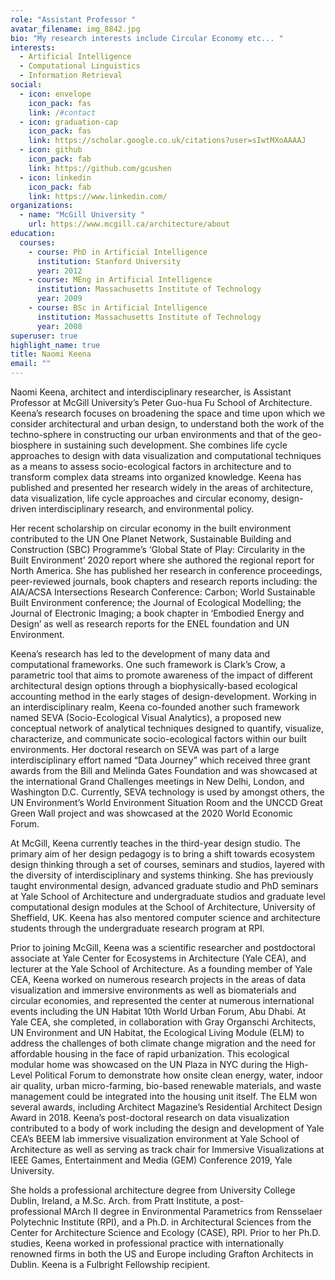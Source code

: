 ```yaml
---
role: "Assistant Professor "
avatar_filename: img_8842.jpg
bio: "My research interests include Circular Economy etc... "
interests:
  - Artificial Intelligence
  - Computational Linguistics
  - Information Retrieval
social:
  - icon: envelope
    icon_pack: fas
    link: /#contact
  - icon: graduation-cap
    icon_pack: fas
    link: https://scholar.google.co.uk/citations?user=sIwtMXoAAAAJ
  - icon: github
    icon_pack: fab
    link: https://github.com/gcushen
  - icon: linkedin
    icon_pack: fab
    link: https://www.linkedin.com/
organizations:
  - name: "McGill University "
    url: https://www.mcgill.ca/architecture/about
education:
  courses:
    - course: PhD in Artificial Intelligence
      institution: Stanford University
      year: 2012
    - course: MEng in Artificial Intelligence
      institution: Massachusetts Institute of Technology
      year: 2009
    - course: BSc in Artificial Intelligence
      institution: Massachusetts Institute of Technology
      year: 2008
superuser: true
highlight_name: true
title: Naomi Keena
email: ""
---
```

Naomi Keena, architect and interdisciplinary researcher, is Assistant Professor at McGill University’s Peter Guo-hua Fu School of Architecture. Keena’s research focuses on broadening the space and time upon which we consider architectural and urban design, to understand both the work of the techno-sphere in constructing our urban environments and that of the geo-biosphere in sustaining such development. She combines life cycle approaches to design with data visualization and computational techniques as a means to assess socio-ecological factors in architecture and to transform complex data streams into organized knowledge. Keena has published and presented her research widely in the areas of architecture, data visualization, life cycle approaches and circular economy, design-driven interdisciplinary research, and environmental policy. 

Her recent scholarship on circular economy in the built environment contributed to the UN One Planet Network, Sustainable Building and Construction (SBC) Programme’s ‘Global State of Play: Circularity in the Built Environment’ 2020 report where she authored the regional report for North America. She has published her research in conference proceedings, peer-reviewed journals, book chapters and research reports including: the AIA/ACSA Intersections Research Conference: Carbon; World Sustainable Built Environment conference; the Journal of Ecological Modelling; the Journal of Electronic Imaging; a book chapter in ‘Embodied Energy and Design’ as well as research reports for the ENEL foundation and UN Environment. 

Keena’s research has led to the development of many data and computational frameworks. One such framework is Clark’s Crow, a parametric tool that aims to promote awareness of the impact of different architectural design options through a biophysically-based ecological accounting method in the early stages of design-development. Working in an interdisciplinary realm, Keena co-founded another such framework named SEVA (Socio-Ecological Visual Analytics), a proposed new conceptual network of analytical techniques designed to quantify, visualize, characterize, and communicate socio-ecological factors within our built environments. Her doctoral research on SEVA was part of a large interdisciplinary effort named “Data Journey” which received three grant awards from the Bill and Melinda Gates Foundation and was showcased at the international Grand Challenges meetings in New Delhi, London, and Washington D.C. Currently, SEVA technology is used by amongst others, the UN Environment’s World Environment Situation Room and the UNCCD Great Green Wall project and was showcased at the 2020 World Economic Forum. 

At McGill, Keena currently teaches in the third-year design studio. The primary aim of her design pedagogy is to bring a shift towards ecosystem design thinking through a set of courses, seminars and studios, layered with the diversity of interdisciplinary and systems thinking. She has previously taught environmental design, advanced graduate studio and PhD seminars at Yale School of Architecture and undergraduate studios and graduate level computational design modules at the School of Architecture, University of Sheffield, UK. Keena has also mentored computer science and architecture students through the undergraduate research program at RPI. 

Prior to joining McGill, Keena was a scientific researcher and postdoctoral associate at Yale Center for Ecosystems in Architecture (Yale CEA), and lecturer at the Yale School of Architecture. As a founding member of Yale CEA, Keena worked on numerous research projects in the areas of data visualization and immersive environments as well as biomaterials and circular economies, and represented the center at numerous international events including the UN Habitat 10th World Urban Forum, Abu Dhabi. At Yale CEA, she completed, in collaboration with Gray Organschi Architects, UN Environment and UN Habitat, the Ecological Living Module (ELM) to address the challenges of both climate change migration and the need for affordable housing in the face of rapid urbanization. This ecological modular home was showcased on the UN Plaza in NYC during the High-Level Political Forum to demonstrate how onsite clean energy, water, indoor air quality, urban micro-farming, bio-based renewable materials, and waste management could be integrated into the housing unit itself. The ELM won several awards, including Architect Magazine’s Residential Architect Design Award in 2018. Keena’s post-doctoral research on data visualization contributed to a body of work including the design and development of Yale CEA’s BEEM lab immersive visualization environment at Yale School of Architecture as well as serving as track chair for Immersive Visualizations at IEEE Games, Entertainment and Media (GEM) Conference 2019, Yale University. 

She holds a professional architecture degree from University College Dublin, Ireland, a M.Sc. Arch. from Pratt Institute, a post-professional MArch II degree in Environmental Parametrics from Rensselaer Polytechnic Institute (RPI), and a Ph.D. in Architectural Sciences from the Center for Architecture Science and Ecology (CASE), RPI. Prior to her Ph.D. studies, Keena worked in professional practice with internationally renowned firms in both the US and Europe including Grafton Architects in Dublin. Keena is a Fulbright Fellowship recipient.